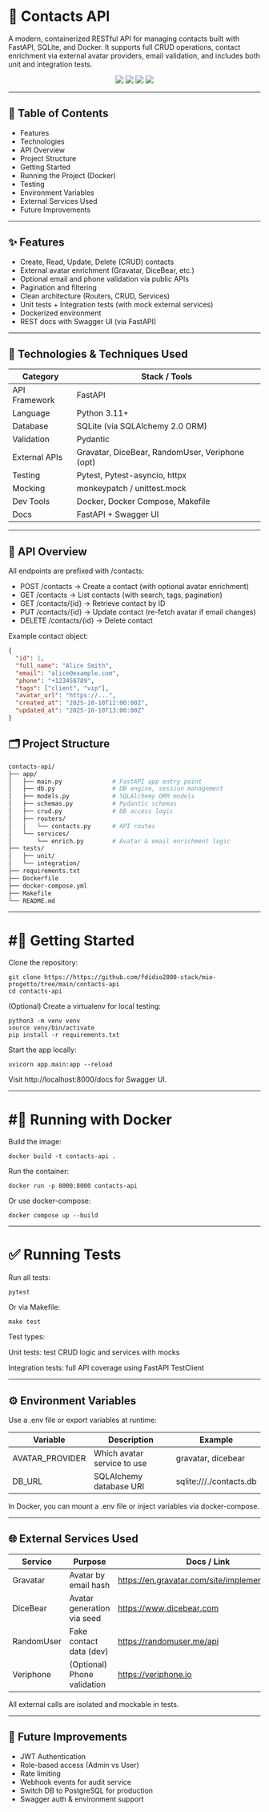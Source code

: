 # 📇 Contacts API

A modern, containerized RESTful API for managing contacts built with FastAPI, SQLite, and Docker. It supports full CRUD operations, contact enrichment via external avatar providers, email validation, and includes both unit and integration tests.

<p align="center">
  <img src="https://img.shields.io/badge/Built%20with-FastAPI-green" />
  <img src="https://img.shields.io/badge/Database-SQLite-blue" />
  <img src="https://img.shields.io/badge/Tested%20with-Pytest-yellow" />
  <img src="https://img.shields.io/badge/Containerized-Docker-blue" />
</p>

---

## 📖 Table of Contents

- Features
- Technologies
- API Overview
- Project Structure
- Getting Started
- Running the Project (Docker)
- Testing
- Environment Variables
- External Services Used
- Future Improvements

---

## ✨ Features

- Create, Read, Update, Delete (CRUD) contacts
- External avatar enrichment (Gravatar, DiceBear, etc.)
- Optional email and phone validation via public APIs
- Pagination and filtering
- Clean architecture (Routers, CRUD, Services)
- Unit tests + Integration tests (with mock external services)
- Dockerized environment
- REST docs with Swagger UI (via FastAPI)

---

## 🧰 Technologies & Techniques Used

| Category              | Stack / Tools                                  |
|----------------------|--------------------------------------------------|
| API Framework         | FastAPI                                         |
| Language              | Python 3.11+                                     |
| Database              | SQLite (via SQLAlchemy 2.0 ORM)                 |
| Validation            | Pydantic                                         |
| External APIs         | Gravatar, DiceBear, RandomUser, Veriphone (opt) |
| Testing               | Pytest, Pytest-asyncio, httpx                   |
| Mocking               | monkeypatch / unittest.mock                     |
| Dev Tools             | Docker, Docker Compose, Makefile                |
| Docs                  | FastAPI + Swagger UI                            |

---

## 🧪 API Overview

All endpoints are prefixed with /contacts:

- POST /contacts → Create a contact (with optional avatar enrichment)
- GET /contacts → List contacts (with search, tags, pagination)
- GET /contacts/{id} → Retrieve contact by ID
- PUT /contacts/{id} → Update contact (re-fetch avatar if email changes)
- DELETE /contacts/{id} → Delete contact

Example contact object:

```json
{
  "id": 1,
  "full_name": "Alice Smith",
  "email": "alice@example.com",
  "phone": "+123456789",
  "tags": ["client", "vip"],
  "avatar_url": "https://...",
  "created_at": "2025-10-10T12:00:00Z",
  "updated_at": "2025-10-10T13:00:00Z"
}
```

## 🗂️ Project Structure
```graphql
contacts-api/
├── app/
│   ├── main.py              # FastAPI app entry point
│   ├── db.py                # DB engine, session management
│   ├── models.py            # SQLAlchemy ORM models
│   ├── schemas.py           # Pydantic schemas
│   ├── crud.py              # DB access logic
│   ├── routers/
│   │   └── contacts.py      # API routes
│   └── services/
│       └── enrich.py        # Avatar & email enrichment logic
├── tests/
│   ├── unit/
│   └── integration/
├── requirements.txt
├── Dockerfile
├── docker-compose.yml
├── Makefile
└── README.md
```

---

# #🚀 Getting Started
Clone the repository:
```
git clone https://https://github.com/fdidio2000-stack/mio-progetto/tree/main/contacts-api
cd contacts-api
```
(Optional) Create a virtualenv for local testing:
```
python3 -m venv venv
source venv/bin/activate
pip install -r requirements.txt

```
Start the app locally:

```
uvicorn app.main:app --reload
```
Visit http://localhost:8000/docs
 for Swagger UI.

---

# #🐳 Running with Docker

Build the image:
```
docker build -t contacts-api .
```

Run the container:
```
docker run -p 8000:8000 contacts-api

```
Or use docker-compose:
```
docker compose up --build
```
---

# ✅ Running Tests

Run all tests:
```
pytest
```

Or via Makefile:
```
make test
```

Test types:

Unit tests: test CRUD logic and services with mocks

Integration tests: full API coverage using FastAPI TestClient

---

## ⚙️ Environment Variables

Use a .env file or export variables at runtime:

| Variable         | Description                    | Example                       |
|------------------|--------------------------------|-------------------------------|
| AVATAR_PROVIDER | Which avatar service to use    | gravatar, dicebear            |
| DB_URL          | SQLAlchemy database URI        | sqlite:///./contacts.db       |

In Docker, you can mount a .env file or inject variables via docker-compose.

---

## 🌐 External Services Used

| Service     | Purpose                    | Docs / Link                                       |
|-------------|----------------------------|--------------------------------------------------|
| Gravatar    | Avatar by email hash       | https://en.gravatar.com/site/implement/images/   |
| DiceBear    | Avatar generation via seed | https://www.dicebear.com                         |
| RandomUser  | Fake contact data (dev)    | https://randomuser.me/api                        |
| Veriphone   | (Optional) Phone validation| https://veriphone.io                             |

All external calls are isolated and mockable in tests.

---

## 📌 Future Improvements

- JWT Authentication
- Role-based access (Admin vs User)
- Rate limiting
- Webhook events for audit service
- Switch DB to PostgreSQL for production
- Swagger auth & environment support

